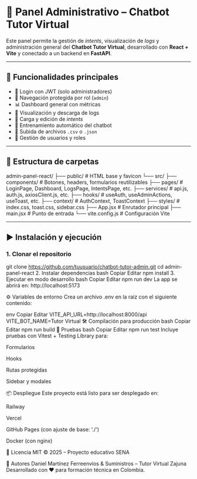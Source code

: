 # 🧠 Panel Administrativo – Chatbot Tutor Virtual

Este panel permite la gestión de *intents*, visualización de *logs* y administración general del **Chatbot Tutor Virtual**, desarrollado con **React + Vite** y conectado a un backend en **FastAPI**.

---

## 🚀 Funcionalidades principales

- 🔐 Login con JWT (solo administradores)
- 🧭 Navegación protegida por rol (`admin`)
- 📊 Dashboard general con métricas
- 📝 Visualización y descarga de logs
- 🤖 Carga y edición de *intents*
- 🧠 Entrenamiento automático del chatbot
- 📁 Subida de archivos `.csv` o `.json`
- 👤 Gestión de usuarios y roles

---

## 📁 Estructura de carpetas

admin-panel-react/
├── public/ # HTML base y favicon
└── src/
├── components/ # Botones, headers, formularios reutilizables
├── pages/ # LoginPage, Dashboard, LogsPage, IntentsPage, etc.
├── services/ # api.js, auth.js, axiosClient.js, etc.
├── hooks/ # useAuth, useAdminActions, useToast, etc.
├── context/ # AuthContext, ToastContext
├── styles/ # index.css, toast.css, sidebar.css
├── App.jsx # Enrutador principal
├── main.jsx # Punto de entrada
└── vite.config.js # Configuración Vite



---

## ▶️ Instalación y ejecución

### 1. Clonar el repositorio

git clone https://github.com/tuusuario/chatbot-tutor-admin.git
cd admin-panel-react
2. Instalar dependencias
bash
Copiar
Editar
npm install
3. Ejecutar en modo desarrollo
bash
Copiar
Editar
npm run dev
La app se abrirá en: http://localhost:5173

⚙️ Variables de entorno
Crea un archivo .env en la raíz con el siguiente contenido:

env
Copiar
Editar
VITE_API_URL=http://localhost:8000/api
VITE_BOT_NAME=Tutor Virtual
🛠️ Compilación para producción
bash
Copiar
Editar
npm run build
🧪 Pruebas
bash
Copiar
Editar
npm run test
Incluye pruebas con Vitest + Testing Library para:

Formularios

Hooks

Rutas protegidas

Sidebar y modales

📦 Despliegue
Este proyecto está listo para ser desplegado en:

Railway

Vercel

GitHub Pages (con ajuste de base: './')

Docker (con nginx)

📜 Licencia
MIT © 2025 – Proyecto educativo SENA

🤝 Autores
Daniel Martínez
Ferreenvíos & Suministros – Tutor Virtual Zajuna
Desarrollado con ❤️ para formación técnica en Colombia.
